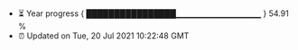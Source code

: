- ⏳ Year progress { ████████████████▁▁▁▁▁▁▁▁▁▁▁▁▁▁ } 54.91 %
- ⏰ Updated on Tue, 20 Jul 2021 10:22:48 GMT

